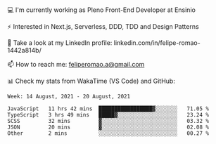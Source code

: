 💻 I'm currently working as Pleno Front-End Developer at Ensinio

⚡ Interested in Next.js, Serverless, DDD, TDD and Design Patterns

👥 Take a look at my LinkedIn profile: linkedin.com/in/felipe-romao-1442a814b/

📫 How to reach me: feliperomao.a@gmail.com

📊 Check my stats from WakaTime (VS Code) and GitHub:

<!--START_SECTION:waka-->
```text
Week: 14 August, 2021 - 20 August, 2021

JavaScript   11 hrs 42 mins  █████████████████▓░░░░░░░   71.05 % 
TypeScript   3 hrs 49 mins   █████▓░░░░░░░░░░░░░░░░░░░   23.24 % 
SCSS         32 mins         ▓░░░░░░░░░░░░░░░░░░░░░░░░   03.32 % 
JSON         20 mins         ▓░░░░░░░░░░░░░░░░░░░░░░░░   02.08 % 
Other        2 mins          ░░░░░░░░░░░░░░░░░░░░░░░░░   00.27 % 
```
<!--END_SECTION:waka-->
